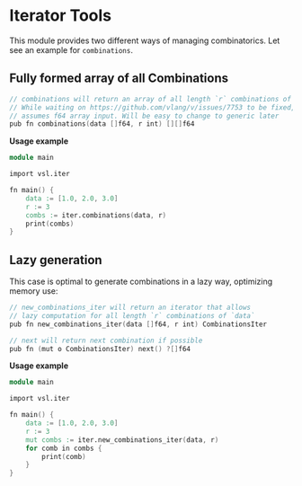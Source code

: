 # Iterator Tools

This module provides two different ways of managing combinatorics.
Let see an example for `combinations`.

## Fully formed array of all Combinations

```v ignore
// combinations will return an array of all length `r` combinations of `data`
// While waiting on https://github.com/vlang/v/issues/7753 to be fixed, the function
// assumes f64 array input. Will be easy to change to generic later
pub fn combinations(data []f64, r int) [][]f64
```

**Usage example**

```v
module main

import vsl.iter

fn main() {
	data := [1.0, 2.0, 3.0]
	r := 3
	combs := iter.combinations(data, r)
	print(combs)
}
```

## Lazy generation

This case is optimal to generate combinations in a lazy way, optimizing memory use:

```v ignore
// new_combinations_iter will return an iterator that allows
// lazy computation for all length `r` combinations of `data`
pub fn new_combinations_iter(data []f64, r int) CombinationsIter

// next will return next combination if possible
pub fn (mut o CombinationsIter) next() ?[]f64
```

**Usage example**

```v
module main

import vsl.iter

fn main() {
	data := [1.0, 2.0, 3.0]
	r := 3
	mut combs := iter.new_combinations_iter(data, r)
	for comb in combs {
		print(comb)
	}
}
```
